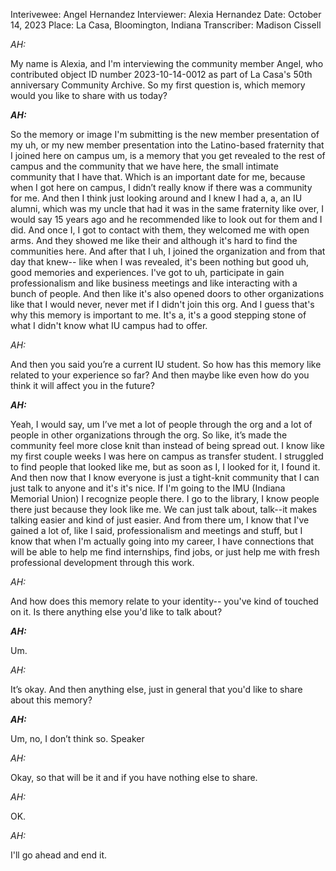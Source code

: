 Interivewee: Angel Hernandez
Interviewer: Alexia Hernandez
Date: October 14, 2023
Place: La Casa, Bloomington, Indiana
Transcriber: Madison Cissell

*AH:* 

My name is Alexia, and I'm interviewing the community member Angel, who contributed object ID number 2023-10-14-0012 as part of La Casa's 50th anniversary Community Archive. So my first question is, which memory would you like to share with us today? 

 

***AH:*** 

So the memory or image I'm submitting is the new member presentation of my uh, or my new member presentation into the Latino-based fraternity that I joined here on campus um, is a memory that you get revealed to the rest of campus and the community that we have here, the small intimate community that I have that. Which is an important date for me, because when I got here on campus, I didn’t really know if there was a community for me. And then I think just looking around and I knew I had a, a, an IU alumni, which was my uncle that had it was in the same fraternity like over, I would say 15 years ago and he recommended like to look out for them and I did. And once I, I got to contact with them, they welcomed me with open arms. And they showed me like their and although it's hard to find the communities here. And after that I uh, I joined the organization and from that day that knew-- like when I was revealed, it's been nothing but good uh, good memories and experiences. I've got to uh, participate in gain professionalism and like business meetings and like interacting with a bunch of people. And then like it's also opened doors to other organizations like that I would never, never met if I didn't join this org. And I guess that's why this memory is important to me. It's a, it's a good stepping stone of what I didn't know what IU campus had to offer. 

 

*AH:* 

And then you said you’re a current IU student. So how has this memory like related to your experience so far? And then maybe like even how do you think it will affect you in the future? 

 

***AH:*** 

Yeah, I would say, um I’ve met a lot of people through the org and a lot of people in other organizations through the org. So like, it’s made the community feel more close knit than instead of being spread out. I know like my first couple weeks I was here on campus as transfer student. I struggled to find people that looked like me, but as soon as I, I looked for it, I found it. And then now that I know everyone is just a tight-knit community that I can just talk to anyone and it's it's nice. If I'm going to the IMU (Indiana Memorial Union) I recognize people there. I go to the library, I know people there just because they look like me. We can just talk about, talk--it makes talking easier and kind of just easier. And from there um, I know that I've gained a lot of, like I said, professionalism and meetings and stuff, but I know that when I'm actually going into my career, I have connections that will be able to help me find internships, find jobs, or just help me with fresh professional development through this work. 

 

*AH:* 

And how does this memory relate to your identity-- you've kind of touched on it. Is there anything else you'd like to talk about? 

 

***AH:*** 

Um. 

 

*AH:* 

It’s okay. And then anything else, just in general that you'd like to share about this memory? 

 

***AH:*** 

Um, no, I don’t think so. Speaker 

 

*AH:*  

Okay, so that will be it and if you have nothing else to share. 

*AH:* 

OK. 

*AH:*

I'll go ahead and end it. 